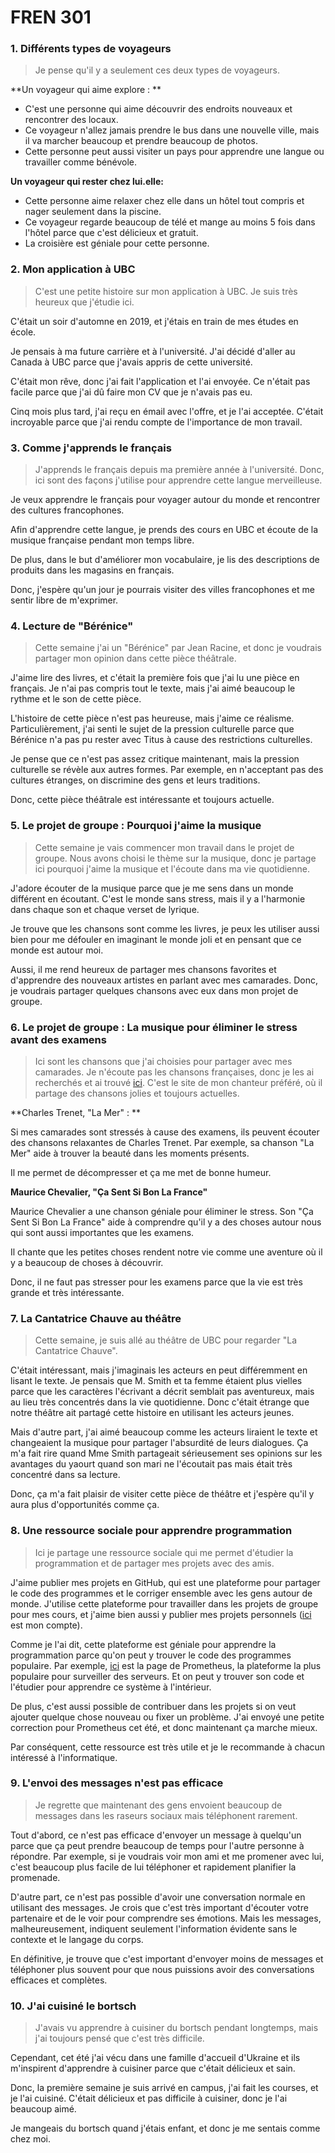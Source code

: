 # FREN 301

### 1. Différents types de voyageurs

> Je pense qu'il y a seulement ces deux types de voyageurs.

**Un voyageur qui aime explore : **

- C'est une personne qui aime découvrir des endroits nouveaux et rencontrer des locaux.
- Ce voyageur n'allez jamais prendre le bus dans une nouvelle ville, mais il va marcher beaucoup et prendre beaucoup de photos.
- Cette personne peut aussi visiter un pays pour apprendre une langue ou travailler comme bénévole.

**Un voyageur qui rester chez lui.elle:**

- Cette personne aime relaxer chez elle dans un hôtel tout compris et nager seulement dans la piscine.
- Ce voyageur regarde beaucoup de télé et mange au moins 5 fois dans l'hôtel parce que c'est délicieux et gratuit.
- La croisière est géniale pour cette personne.

### 2. Mon application à UBC

> C'est une petite histoire sur mon application à UBC. Je suis très heureux que j'étudie ici.

C'était un soir d'automne en 2019, et j'étais en train de mes études en école.

Je pensais à ma future carrière et à l'université. J'ai décidé d'aller au Canada à UBC parce que j'avais appris de cette université.

C'était mon rêve, donc j'ai fait l'application et l'ai envoyée. Ce n'était pas facile parce que j'ai dû faire mon CV que je n'avais pas eu.

Cinq mois plus tard, j'ai reçu en émail avec l'offre, et je l'ai acceptée. C'était incroyable parce que j'ai rendu compte de l'importance de mon travail.

### 3. Comme j'apprends le français

> J'apprends le français depuis ma première année à l'université. Donc, ici sont des façons j'utilise pour apprendre cette langue merveilleuse.

Je veux apprendre le français pour voyager autour du monde et rencontrer des cultures francophones.

Afin d'apprendre cette langue, je prends des cours en UBC et écoute de la musique française pendant mon temps libre.

De plus, dans le but d'améliorer mon vocabulaire, je lis des descriptions de produits dans les magasins en français.

Donc, j'espère qu'un jour je pourrais visiter des villes francophones et me sentir libre de m'exprimer.

### 4. Lecture de "Bérénice"

> Cette semaine j'ai un "Bérénice" par Jean Racine, et donc je voudrais partager mon opinion dans cette pièce théâtrale.

J'aime lire des livres, et c'était la première fois que j'ai lu une pièce en français. Je n'ai pas compris tout le texte, mais j'ai aimé beaucoup le rythme et le son de cette pièce.

L'histoire de cette pièce n'est pas heureuse, mais j'aime ce réalisme. Particulièrement, j'ai senti le sujet de la pression culturelle parce que Bérénice n'a pas pu rester avec Titus à cause des restrictions culturelles.

Je pense que ce n'est pas assez critique maintenant, mais la pression culturelle se révèle aux autres formes. Par exemple, en n'acceptant pas des cultures étranges, on discrimine des gens et leurs traditions.

Donc, cette pièce théâtrale est intéressante et toujours actuelle.

### 5. Le projet de groupe : Pourquoi j'aime la musique

> Cette semaine je vais commencer mon travail dans le projet de groupe. Nous avons choisi le thème sur la musique, donc je partage ici pourquoi j'aime la musique et l'écoute dans ma vie quotidienne.

J'adore écouter de la musique parce que je me sens dans un monde différent en écoutant. C'est le monde sans stress, mais il y a l'harmonie dans chaque son et chaque verset de lyrique.

Je trouve que les chansons sont comme les livres, je peux les utiliser aussi bien pour me défouler en imaginant le monde joli et en pensant que ce monde est autour moi.

Aussi, il me rend heureux de partager mes chansons favorites et d'apprendre des nouveaux artistes en parlant avec mes camarades. Donc, je voudrais partager quelques chansons avec eux dans mon projet de groupe.

### 6. Le projet de groupe : La musique pour éliminer le stress avant des examens

> Ici sont les chansons que j'ai choisies pour partager avec mes camarades. Je n'écoute pas les chansons françaises, donc je les ai recherchés et ai trouvé [ici](https://aerostatbg.ru/release/897#composition-3). C'est le site de mon chanteur préféré, où il partage des chansons jolies et toujours actuelles.

**Charles Trenet, "La Mer" : **

Si mes camarades sont stressés à cause des examens, ils peuvent écouter des chansons relaxantes de Charles Trenet. Par exemple, sa chanson "La Mer" aide à trouver la beauté dans les moments présents.

Il me permet de décompresser et ça me met de bonne humeur.

**Maurice Chevalier, "Ça Sent Si Bon La France"**

Maurice Chevalier a une chanson géniale pour éliminer le stress. Son "Ça Sent Si Bon La France" aide à comprendre qu'il y a des choses autour nous qui sont aussi importantes que les examens.

Il chante que les petites choses rendent notre vie comme une aventure où il y a beaucoup de choses à découvrir.

Donc, il ne faut pas stresser pour les examens parce que la vie est très grande et très intéressante.

### 7. La Cantatrice Chauve au théâtre

> Cette semaine, je suis allé au théâtre de UBC pour regarder "La Cantatrice Chauve".

C'était intéressant, mais j'imaginais les acteurs en peut différemment en lisant le texte. Je pensais que M. Smith et ta femme étaient plus vielles parce que les caractères l'écrivant a décrit semblait pas aventureux, mais au lieu très concentrés dans la vie quotidienne. Donc c'était étrange que notre théâtre ait partagé cette histoire en utilisant les acteurs jeunes.

Mais d'autre part, j'ai aimé beaucoup comme les acteurs liraient le texte et changeaient la musique pour partager l'absurdité de leurs dialogues. Ça m'a fait rire quand Mme Smith partageait sérieusement ses opinions sur les avantages du yaourt quand son mari ne l'écoutait pas mais était très concentré dans sa lecture.

Donc, ça m'a fait plaisir de visiter cette pièce de théâtre et j'espère qu'il y aura plus d'opportunités comme ça.

### 8. Une ressource sociale pour apprendre programmation

> Ici je partage une ressource sociale qui me permet d'étudier la programmation et de partager mes projets avec des amis.

J'aime publier mes projets en GitHub, qui est une plateforme pour partager le code des programmes et le corriger ensemble avec les gens autour de monde. J'utilise cette plateforme pour travailler dans les projets de groupe pour mes cours, et j'aime bien aussi y publier mes projets personnels ([ici](https://github.com/Ihor16) est mon compte).

Comme je l'ai dit, cette plateforme est géniale pour apprendre la programmation parce qu'on peut y trouver le code des programmes populaire. Par exemple, [ici](https://github.com/prometheus/prometheus) est la page de Prometheus, la plateforme la plus populaire pour surveiller des serveurs. Et on peut y trouver son code et l'étudier pour apprendre ce système à l'intérieur.

De plus, c'est aussi possible de contribuer dans les projets si on veut ajouter quelque chose nouveau ou fixer un problème. J'ai envoyé une petite correction pour Prometheus cet été, et donc maintenant ça marche mieux.

Par conséquent, cette ressource est très utile et je le recommande à chacun intéressé à l'informatique.

### 9. L'envoi des messages n'est pas efficace

> Je regrette que maintenant des gens envoient beaucoup de messages dans les raseurs sociaux mais téléphonent rarement.

Tout d'abord, ce n'est pas efficace d'envoyer un message à quelqu'un parce que ça peut prendre beaucoup de temps pour l'autre personne à répondre. Par exemple, si je voudrais voir mon ami et me promener avec lui, c'est beaucoup plus facile de lui téléphoner et rapidement planifier la promenade.

D'autre part, ce n'est pas possible d'avoir une conversation normale en utilisant des messages. Je crois que c'est très important d'écouter votre partenaire et de le voir pour comprendre ses émotions. Mais les messages, malheureusement, indiquent seulement l'information évidente sans le contexte et le langage du corps.

En définitive, je trouve que c'est important d'envoyer moins de messages et téléphoner plus souvent pour que nous puissions avoir des conversations efficaces et complètes.

### 10. J'ai cuisiné le bortsch

> J'avais vu apprendre à cuisiner du bortsch pendant longtemps, mais j'ai toujours pensé que c'est très difficile.

Cependant, cet été j'ai vécu dans une famille d'accueil d'Ukraine et ils m'inspirent d'apprendre à cuisiner parce que c'était délicieux et sain.

Donc, la première semaine je suis arrivé en campus, j'ai fait les courses, et je l'ai cuisiné. C'était délicieux et pas difficile à cuisiner, donc je l'ai beaucoup aimé.

Je mangeais du bortsch quand j'étais enfant, et donc je me sentais comme chez moi.
